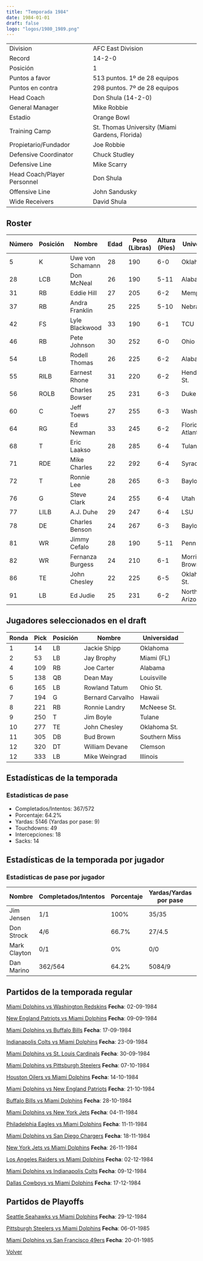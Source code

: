 ```yaml
---
title: "Temporada 1984"
date: 1984-01-01
draft: false
logo: "logos/1980_1989.png"
---
```


|                      |                      |
|-------------------------|---------------------------|
| Division               | AFC East Division            |
| Record                 | 14-2-0              |
| Posición               | 1            |
| Puntos a favor         | 513 puntos. 1º de 28 equipos           |
| Puntos en contra       | 298 puntos. 7º de 28 equipos       |
| Head Coach             | Don Shula (14-2-0)               |
| General Manager        | Mike Robbie      |
| Estadio                | Orange Bowl             |
| Training Camp          | St. Thomas University (Miami Gardens, Florida)        |
| Propietario/Fundador | Joe Robbie |
| Defensive Coordinator | Chuck Studley |
| Defensive Line | Mike Scarry |
| Head Coach/Player Personnel | Don Shula |
| Offensive Line | John Sandusky |
| Wide Receivers | David Shula |


## Roster

| Número | Posición | Nombre           | Edad | Peso (Libras) | Altura (Píes) | Universidad          |
|--------|----------|------------------|------|---------------|---------------|----------------------|
| 5 | K | Uwe von Schamann | 28 | 190 | 6-0 | Oklahoma |
| 28 | LCB | Don McNeal | 26 | 190 | 5-11 | Alabama |
| 31 | RB | Eddie Hill | 27 | 205 | 6-2 | Memphis |
| 37 | RB | Andra Franklin | 25 | 225 | 5-10 | Nebraska |
| 42 | FS | Lyle Blackwood | 33 | 190 | 6-1 | TCU |
| 46 | RB | Pete Johnson | 30 | 252 | 6-0 | Ohio St. |
| 54 | LB | Rodell Thomas | 26 | 225 | 6-2 | Alabama St. |
| 55 | RILB | Earnest Rhone | 31 | 220 | 6-2 | Henderson St. |
| 56 | ROLB | Charles Bowser | 25 | 231 | 6-3 | Duke |
| 60 | C | Jeff Toews | 27 | 255 | 6-3 | Washington |
| 64 | RG | Ed Newman | 33 | 245 | 6-2 | Florida Atlantic,Duke |
| 68 | T | Eric Laakso | 28 | 285 | 6-4 | Tulane |
| 71 | RDE | Mike Charles | 22 | 292 | 6-4 | Syracuse |
| 72 | T | Ronnie Lee | 28 | 265 | 6-3 | Baylor |
| 76 | G | Steve Clark | 24 | 255 | 6-4 | Utah |
| 77 | LILB | A.J. Duhe | 29 | 247 | 6-4 | LSU |
| 78 | DE | Charles Benson | 24 | 267 | 6-3 | Baylor |
| 81 | WR | Jimmy Cefalo | 28 | 190 | 5-11 | Penn St. |
| 82 | WR | Fernanza Burgess | 24 | 210 | 6-1 | Morris Brown |
| 86 | TE | John Chesley | 22 | 225 | 6-5 | Oklahoma St. |
| 91 | LB | Ed Judie | 25 | 231 | 6-2 | Northern Arizona |


## Jugadores seleccionados en el draft

| Ronda | Pick | Posición | Nombre           | Universidad          |
|-------|------|----------|------------------|----------------------|
| 1 | 14 | LB | Jackie Shipp | Oklahoma |
| 2 | 53 | LB | Jay Brophy | Miami (FL) |
| 4 | 109 | RB | Joe Carter | Alabama |
| 5 | 138 | QB | Dean May | Louisville |
| 6 | 165 | LB | Rowland Tatum | Ohio St. |
| 7 | 194 | G | Bernard Carvalho | Hawaii |
| 8 | 221 | RB | Ronnie Landry | McNeese St. |
| 9 | 250 | T | Jim Boyle | Tulane |
| 10 | 277 | TE | John Chesley | Oklahoma St. |
| 11 | 305 | DB | Bud Brown | Southern Miss |
| 12 | 320 | DT | William Devane | Clemson |
| 12 | 333 | LB | Mike Weingrad | Illinois |


## Estadísticas de la temporada
### Estadísticas de pase
* Completados/Intentos: 367/572
* Porcentaje: 64.2%
* Yardas: 5146 (Yardas por pase: 9)
* Touchdowns: 49
* Intercepciones: 18
* Sacks: 14

## Estadísticas de la temporada por jugador
### Estadísticas de pase por jugador
| Nombre | Completados/Intentos | Porcentaje | Yardas/Yardas por pase | TDs | Intercepciones | Sacks |
|--------|----------------------|------------|------------------------|-----|----------------|-------|
| Jim Jensen | 1/1 | 100% | 35/35 | 1 | 0 | 1 |
| Don Strock | 4/6 | 66.7% | 27/4.5 | 0 | 0 | 0 |
| Mark Clayton | 0/1 | 0% | 0/0 | 0 | 1 | 0 |
| Dan Marino | 362/564 | 64.2% | 5084/9 | 48 | 17 | 13 |


## Partidos de la temporada regular

[Miami Dolphins vs Washington Redskins](/historia/partidos/mia-was-19840902) **Fecha**: 02-09-1984

[New England Patriots vs Miami Dolphins](/historia/partidos/ne-mia-19840909) **Fecha**: 09-09-1984

[Miami Dolphins vs Buffalo Bills](/historia/partidos/mia-buf-19840917) **Fecha**: 17-09-1984

[Indianapolis Colts vs Miami Dolphins](/historia/partidos/ind-mia-19840923) **Fecha**: 23-09-1984

[Miami Dolphins vs St. Louis Cardinals](/historia/partidos/mia-stl-19840930) **Fecha**: 30-09-1984

[Miami Dolphins vs Pittsburgh Steelers](/historia/partidos/mia-pit-19841007) **Fecha**: 07-10-1984

[Houston Oilers vs Miami Dolphins](/historia/partidos/hou-mia-19841014) **Fecha**: 14-10-1984

[Miami Dolphins vs New England Patriots](/historia/partidos/mia-ne-19841021) **Fecha**: 21-10-1984

[Buffalo Bills vs Miami Dolphins](/historia/partidos/buf-mia-19841028) **Fecha**: 28-10-1984

[Miami Dolphins vs New York Jets](/historia/partidos/mia-nyj-19841104) **Fecha**: 04-11-1984

[Philadelphia Eagles vs Miami Dolphins](/historia/partidos/phi-mia-19841111) **Fecha**: 11-11-1984

[Miami Dolphins vs San Diego Chargers](/historia/partidos/mia-sd-19841118) **Fecha**: 18-11-1984

[New York Jets vs Miami Dolphins](/historia/partidos/nyj-mia-19841126) **Fecha**: 26-11-1984

[Los Angeles Raiders vs Miami Dolphins](/historia/partidos/rai-mia-19841202) **Fecha**: 02-12-1984

[Miami Dolphins vs Indianapolis Colts](/historia/partidos/mia-ind-19841209) **Fecha**: 09-12-1984

[Dallas Cowboys vs Miami Dolphins](/historia/partidos/dal-mia-19841217) **Fecha**: 17-12-1984




## Partidos de Playoffs

[Seattle Seahawks vs Miami Dolphins](/historia/partidos/sea-mia-19841229) **Fecha**: 29-12-1984

[Pittsburgh Steelers vs Miami Dolphins](/historia/partidos/pit-mia-19850106) **Fecha**: 06-01-1985

[Miami Dolphins vs San Francisco 49ers](/historia/partidos/mia-sf-19850120) **Fecha**: 20-01-1985




[Volver](/historia)